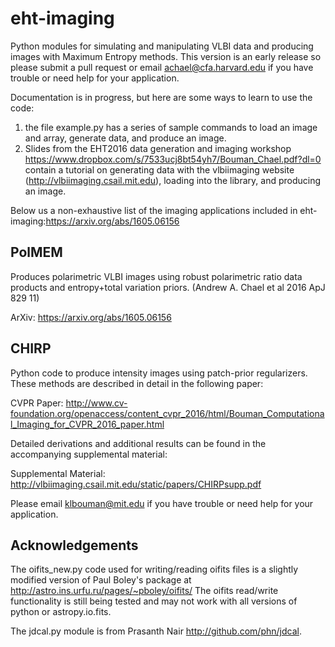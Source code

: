 eht-imaging
============

Python modules for simulating and manipulating VLBI data and producing images with Maximum Entropy methods. This version is an early release so please submit a pull request or email achael@cfa.harvard.edu if you have trouble or
need help for your application.

Documentation is in progress, but here are some ways to learn to use the code: 
  1. the file example.py has a series of sample commands to load an image and array, generate data, and produce an image. 
  2. Slides from the EHT2016 data generation and imaging workshop https://www.dropbox.com/s/7533ucj8bt54yh7/Bouman_Chael.pdf?dl=0 contain a tutorial on generating data with the vlbiimaging website (http://vlbiimaging.csail.mit.edu), loading into the library, and producing an image. 

Below us a non-exhaustive list of the imaging applications included in eht-imaging:https://arxiv.org/abs/1605.06156

PolMEM
------------
Produces polarimetric VLBI images using robust polarimetric ratio data products and entropy+total variation priors. (Andrew A. Chael et al 2016 ApJ 829 11)

ArXiv: https://arxiv.org/abs/1605.06156

CHIRP
------------

Python code to produce intensity images using patch-prior regularizers. These methods are described in detail in the following paper: 

CVPR Paper: http://www.cv-foundation.org/openaccess/content_cvpr_2016/html/Bouman_Computational_Imaging_for_CVPR_2016_paper.html

Detailed derivations and additional results can be found in the accompanying supplemental material:

Supplemental Material: http://vlbiimaging.csail.mit.edu/static/papers/CHIRPsupp.pdf

Please email klbouman@mit.edu if you have trouble or need help for your application.

Acknowledgements
----------------
The oifits_new.py code used for writing/reading oifits files is a slightly modified version of Paul Boley's package at http://astro.ins.urfu.ru/pages/~pboley/oifits/ The oifits read/write functionality is still being tested and may not work with all versions of python or astropy.io.fits.

The jdcal.py module is from Prasanth Nair http://github.com/phn/jdcal. 

